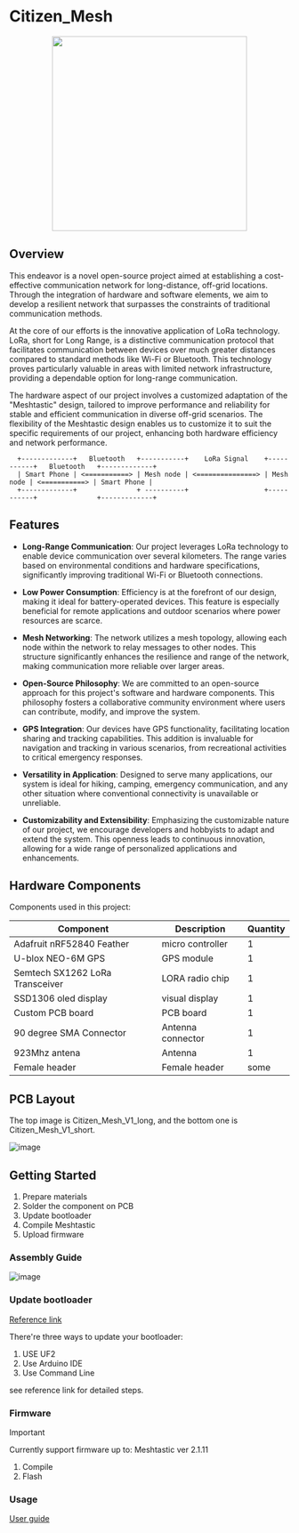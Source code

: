 # Citizen_Mesh

<p align="center">
<img src="https://github.com/IISNRL/PureLoRaMesh/blob/main/image/new_hw.png" width="350">
</p>

## Overview

This endeavor is a novel open-source project aimed at establishing a cost-effective communication network for long-distance, off-grid locations. Through the integration of hardware and software elements, we aim to develop a resilient network that surpasses the constraints of traditional communication methods. 

At the core of our efforts is the innovative application of LoRa technology. LoRa, short for Long Range, is a distinctive communication protocol that facilitates communication between devices over much greater distances compared to standard methods like Wi-Fi or Bluetooth. This technology proves particularly valuable in areas with limited network infrastructure, providing a dependable option for long-range communication. 

The hardware aspect of our project involves a customized adaptation of the "Meshtastic" design, tailored to improve performance and reliability for stable and efficient communication in diverse off-grid scenarios. The flexibility of the Meshtastic design enables us to customize it to suit the specific requirements of our project, enhancing both hardware efficiency and network performance.



```
  +-------------+   Bluetooth   +-----------+    LoRa Signal    +-----------+   Bluetooth   +-------------+  
  | Smart Phone | <===========> | Mesh node | <===============> | Mesh node | <===========> | Smart Phone |  
  +-------------+               + ----------+                   +-----------+               +-------------+  
```

## Features

* **Long-Range Communication**: Our project leverages LoRa technology to enable device communication over several kilometers. The range varies based on environmental conditions and hardware specifications, significantly improving traditional Wi-Fi or Bluetooth connections.

* **Low Power Consumption**: Efficiency is at the forefront of our design, making it ideal for battery-operated devices. This feature is especially beneficial for remote applications and outdoor scenarios where power resources are scarce.

* **Mesh Networking**: The network utilizes a mesh topology, allowing each node within the network to relay messages to other nodes. This structure significantly enhances the resilience and range of the network, making communication more reliable over larger areas.

* **Open-Source Philosophy**: We are committed to an open-source approach for this project's software and hardware components. This philosophy fosters a collaborative community environment where users can contribute, modify, and improve the system.

* **GPS Integration**: Our devices have GPS functionality, facilitating location sharing and tracking capabilities. This addition is invaluable for navigation and tracking in various scenarios, from recreational activities to critical emergency responses.

* **Versatility in Application**: Designed to serve many applications, our system is ideal for hiking, camping, emergency communication, and any other situation where conventional connectivity is unavailable or unreliable.

* **Customizability and Extensibility**: Emphasizing the customizable nature of our project, we encourage developers and hobbyists to adapt and extend the system. This openness leads to continuous innovation, allowing for a wide range of personalized applications and enhancements.


## Hardware Components

Components used in this project:


| Component | Description | Quantity |
| -------- | -------- | -------- |
| Adafruit nRF52840 Feather       | micro controller     | 1     |
| U-blox NEO-6M GPS               | GPS module           | 1     |
| Semtech SX1262 LoRa Transceiver | LORA radio chip      | 1     |
| SSD1306 oled display            | visual display       | 1     |
| Custom PCB board                | PCB board            | 1     |
| 90 degree SMA Connector         | Antenna connector    | 1     |
| 923Mhz antena                   | Antenna              | 1     |
| Female header                   | Female header        | some  |





## PCB Layout
The top image is Citizen_Mesh_V1_long, and the bottom one is Citizen_Mesh_V1_short.   

![image](https://github.com/IISNRL/PureLoRaMesh/blob/main/image/new_pcb.png)

## Getting Started

1. Prepare materials
2. Solder the component on PCB
3. Update bootloader
4. Compile Meshtastic
5. Upload firmware



### Assembly Guide

![image](https://github.com/IISNRL/PureLoRaMesh/blob/main/image/old_hw.jpg)

### Update bootloader

[Reference link](https://learn.adafruit.com/introducing-the-adafruit-nrf52840-feather?view=all#update-bootloader)

There're three ways to update your bootloader:
1. USE UF2
2. Use Arduino IDE
3. Use Command Line

see reference link for detailed steps. 



### Firmware
> [!IMPORTANT]
> Currently support firmware up to:
> Meshtastic ver 2.1.11

1. Compile
2. Flash

### Usage

[User guide](https://)



